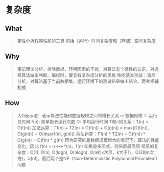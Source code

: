 # 复杂度

## What
> 定性分析程序性能的工具
> 包括（运行）时间复杂度和（存储）空间复杂度

## Why
> 事前理论分析，排除数据、环境因素的干扰。对算法有个感性的认识，对选择算法做出判断。编程时，要具有复杂度分析的思维
> 性能基准测试：事后分析。对算法基于当前数据集、运行环境下的测试结果做出结论。两者相辅相成

## How
> 大O表示法：表示算法性能和数据规模之间的增长关系
> n: 数据规模
> T: 运行总时间
> f(n): 简单指令运行次数
> O: 平均运行时间
> T和n的关系：T(n) = O(f(n))
> 加法运算：T1(n) + T2(n) = O(f(n)) + O(g(n)) = max(O(f(n)), O(g(n))) = O(max(f(n), g(n)))
> 乘法运算：T1(n) * T2(n) = O(f(n)) * O(g(n)) = O(f(n) * g(n))
> 因为研究的是数据规模增大的情况下，算法的性能变化，因此 f(n) = n->∞ f(n)。f(n) 如果是多项式，则保留最高项
> 常见的复杂度：O(1), O(n), O(logn), O(nlogn), O(n的k次项，k大于1)，O(2的n次方)，O(n!)。最后两个是NP（Non-Deterministic Polynomial Promblem）问题